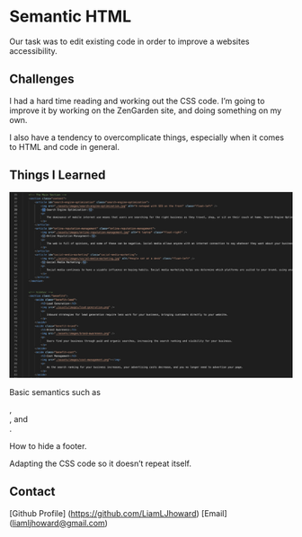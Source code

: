 # Semantic HTML

Our task was to edit existing code in order to improve a websites accessibility.


## Challenges 

I had a hard time reading and working out the CSS code. I’m going to improve it by working on the ZenGarden site, and doing something on my own. 

I also have a tendency to overcomplicate things, especially when it comes to HTML and code in general.  

## Things I Learned

![Screenshot](assets/images/screenshot.png)

Basic semantics such as <nav>, <article>, and <aside>.

How to hide a footer.

Adapting the CSS code so it doesn’t repeat itself. 

## Contact

[Github Profile] (https://github.com/LiamLJhoward)
[Email] (liamljhoward@gmail.com)
